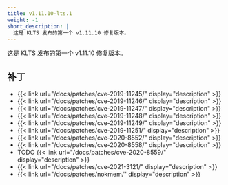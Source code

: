 ```yaml
---
title: v1.11.10-lts.1
weight: -1
short_description: |
  这是 KLTS 发布的第一个 v1.11.10 修复版本。
---
```


这是 KLTS 发布的第一个 v1.11.10 修复版本。

## 补丁

- {{< link url="/docs/patches/cve-2019-11245/" display="description" >}}
- {{< link url="/docs/patches/cve-2019-11246/" display="description" >}}
- {{< link url="/docs/patches/cve-2019-11247/" display="description" >}}
- {{< link url="/docs/patches/cve-2019-11248/" display="description" >}}
- {{< link url="/docs/patches/cve-2019-11249/" display="description" >}}
- {{< link url="/docs/patches/cve-2019-11251/" display="description" >}}
- {{< link url="/docs/patches/cve-2020-8552/" display="description" >}}
- {{< link url="/docs/patches/cve-2020-8558/" display="description" >}}
- TODO {{< link url="/docs/patches/cve-2020-8559/" display="description" >}}
- {{< link url="/docs/patches/cve-2021-3121/" display="description" >}}
- {{< link url="/docs/patches/nokmem/" display="description" >}}
